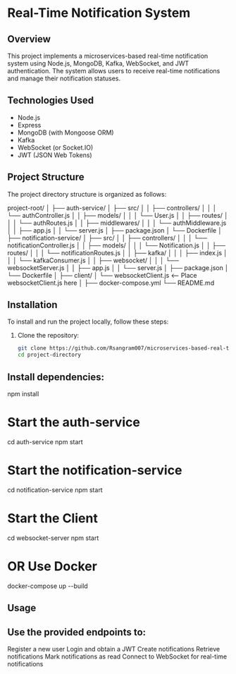 # Real-Time Notification System

## Overview
This project implements a microservices-based real-time notification system using Node.js, MongoDB, Kafka, WebSocket, and JWT authentication. The system allows users to receive real-time notifications and manage their notification statuses.

## Technologies Used
- Node.js
- Express
- MongoDB (with Mongoose ORM)
- Kafka  
- WebSocket (or Socket.IO)
- JWT (JSON Web Tokens)
 

## Project Structure
The project directory structure is organized as follows:

project-root/
│
├── auth-service/
│   ├── src/
│   │   ├── controllers/
│   │   │   └── authController.js
│   │   ├── models/
│   │   │   └── User.js
│   │   ├── routes/
│   │   │   └── authRoutes.js
│   │   ├── middlewares/
│   │   │   └── authMiddleware.js
│   │   ├── app.js
│   │   └── server.js
│   ├── package.json
│   └── Dockerfile
│
├── notification-service/
│   ├── src/
│   │   ├── controllers/
│   │   │   └── notificationController.js
│   │   ├── models/
│   │   │   └── Notification.js
│   │   ├── routes/
│   │   │   └── notificationRoutes.js
│   │   ├── kafka/
│   │   │   ├── index.js
│   │   │   └── kafkaConsumer.js
│   │   ├── websocket/
│   │   │   └── websocketServer.js
│   │   ├── app.js
│   │   └── server.js
│   ├── package.json
│   └── Dockerfile
│
├── client/
│   └── websocketClient.js  <-- Place websocketClient.js here
│
├── docker-compose.yml
└── README.md




## Installation
To install and run the project locally, follow these steps:

1. Clone the repository:
   ```bash
   git clone https://github.com/Rsangram007/microservices-based-real-time-notification-system.git
   cd project-directory


## Install dependencies:

npm install


# Start the auth-service
cd auth-service
npm start

# Start the notification-service
cd notification-service
npm start

# Start the Client
cd websocket-server
npm start


# OR Use Docker 
docker-compose up --build


## Usage
## Use the provided endpoints to:

Register a new user
Login and obtain a JWT
Create notifications
Retrieve notifications
Mark notifications as read
Connect to WebSocket for real-time notifications


